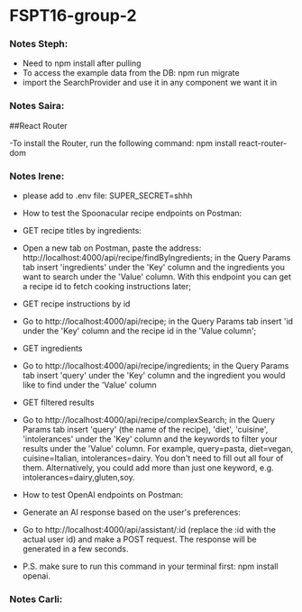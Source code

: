 # FSPT16-group-2

### Notes Steph:

- Need to npm install after pulling
- To access the example data from the DB: npm run migrate
- import the SearchProvider and use it in any component we want it in

### Notes Saira:

##React Router

-To install the Router, run the following command: npm install react-router-dom

### Notes Irene:

- please add to .env file: SUPER_SECRET=shhh

- How to test the Spoonacular recipe endpoints on Postman:
- GET recipe titles by ingredients:
- Open a new tab on Postman, paste the address: http://localhost:4000/api/recipe/findByIngredients; in the Query Params tab insert 'ingredients' under the 'Key' column and the ingredients you want to search under the 'Value' column. With this endpoint you can get a recipe id to fetch cooking instructions later;

- GET recipe instructions by id
- Go to http://localhost:4000/api/recipe; in the Query Params tab insert 'id under the 'Key' column and the recipe id in the 'Value column';

- GET ingredients
- Go to http://localhost:4000/api/recipe/ingredients; in the Query Params tab insert 'query' under the 'Key' column and the ingredient you would like to find under the 'Value' column

- GET filtered results
- Go to http://localhost:4000/api/recipe/complexSearch; in the Query Params tab insert 'query' (the name of the recipe), 'diet', 'cuisine', 'intolerances' under the 'Key' column and the keywords to filter your results under the 'Value' column. For example, query=pasta, diet=vegan, cuisine=Italian, intolerances=dairy. You don't need to fill out all four of them. Alternatively, you could add more than just one keyword, e.g. intolerances=dairy,gluten,soy.

- How to test OpenAI endpoints on Postman:
- Generate an AI response based on the user's preferences:
- Go to http://localhost:4000/api/assistant/:id (replace the :id with the actual user id) and make a POST request. The response will be generated in a few seconds.
- P.S. make sure to run this command in your terminal first: npm install openai.

### Notes Carli:
